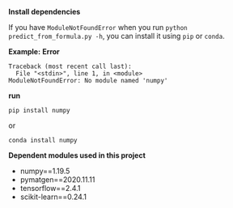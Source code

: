 **Install dependencies**

If you have `ModuleNotFoundError` when you run `python predict_from_formula.py -h`, you can install it using `pip` or `conda`.

**Example:**
**Error**
```
Traceback (most recent call last):
  File "<stdin>", line 1, in <module>
ModuleNotFoundError: No module named 'numpy'
```

**run**
```
pip install numpy
```

or

```
conda install numpy
```

**Dependent modules used in this project**

* numpy==1.19.5
* pymatgen==2020.11.11
* tensorflow==2.4.1
* scikit-learn==0.24.1
